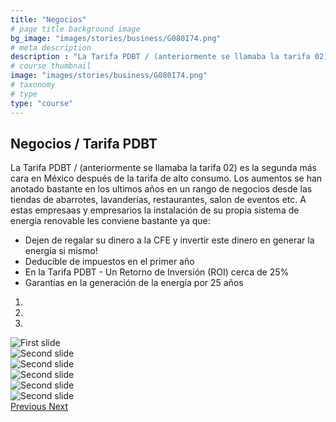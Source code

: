 ```yaml
---
title: "Negocios"
# page title background image
bg_image: "images/stories/business/G080I74.png"
# meta description
description : "La Tarifa PDBT / (anteriormente se llamaba la tarifa 02) es la segunda más cara en México "
# course thumbnail
image: "images/stories/business/G080I74.png"
# taxonomy
# type
type: "course"
---
```



## Negocios / Tarifa PDBT

La Tarifa PDBT / (anteriormente se llamaba la tarifa 02) es la segunda más cara en México después de la tarifa de alto consumo. Los aumentos se han anotado bastante en los ultimos años en un rango de negocios desde las tiendas de abarrotes, lavanderías, restaurantes, salon de eventos etc. A estas empresaas y empresarios la instalación de su propia sistema de energía renovable les conviene bastante ya que:

- Dejen de regalar su dinero a la CFE y invertir este dinero en generar la energía si mismo! 
- Deducible de impuestos en el primer año 
- En la Tarifa PDBT - Un Retorno de Inversión (ROI) cerca de 25%
- Garantías en la generación de la energía por 25 años






<div id="carouselExampleIndicators" class="carousel slide" data-ride="carousel" style="max-width:550px;min-width: 250px;height: 600px;">
  <ol class="carousel-indicators">
    <li data-target="#carouselExampleIndicators" data-slide-to="0" class="active"></li>
    <li data-target="#carouselExampleIndicators" data-slide-to="1"></li>
    <li data-target="#carouselExampleIndicators" data-slide-to="2"></li>
  </ol>
  <div class="carousel-inner">
    <div class="carousel-item active">
      <img class="d-block w-100" src="https://i.imgur.com/hHFWQPS.png" alt="First slide">
    </div>
   <div class="carousel-item">
      <img class="d-block w-100" src="https://i.imgur.com/G080I74.png" alt="Second slide">
    </div>
   <div class="carousel-item">
      <img class="d-block w-100" src="https://i.imgur.com/C1O117f.png" alt="Second slide">
    </div>
   <div class="carousel-item">
      <img class="d-block w-100" src="https://i.imgur.com/OpNctMO.png" alt="Second slide">
    </div>
   <div class="carousel-item">
      <img class="d-block w-100" src="https://i.imgur.com/wsiyCb4.png" alt="Second slide">
    </div>
   <div class="carousel-item">
      <img class="d-block w-100" src="https://i.imgur.com/Tdnqq7S.png" alt="Second slide">
    </div>
  </div>
  <a class="carousel-control-prev" href="#carouselExampleIndicators" role="button" data-slide="prev">
    <span class="carousel-control-prev-icon" aria-hidden="true"></span>
    <span class="sr-only">Previous</span>
  </a>
  <a class="carousel-control-next" href="#carouselExampleIndicators" role="button" data-slide="next">
    <span class="carousel-control-next-icon" aria-hidden="true"></span>
    <span class="sr-only">Next</span>
  </a>
</div>
